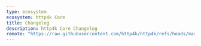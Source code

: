 ```yaml
---
type: ecosystem
ecosystem: http4k Core
title: Changelog
description: http4k Core Changelog
remote: "https://raw.githubusercontent.com/http4k/http4k/refs/heads/master/CHANGELOG.md"
---
```

